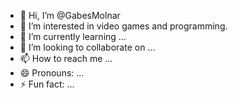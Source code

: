 - 👋 Hi, I’m @GabesMolnar
- 👀 I’m interested in video games and programming.
- 🌱 I’m currently learning ...
- 💞️ I’m looking to collaborate on ...
- 📫 How to reach me ...
- 😄 Pronouns: ...
- ⚡ Fun fact: ...

<!---
GabesMolnar/GabesMolnar is a ✨ special ✨ repository because its `README.md` (this file) appears on your GitHub profile.
You can click the Preview link to take a look at your changes.
--->
